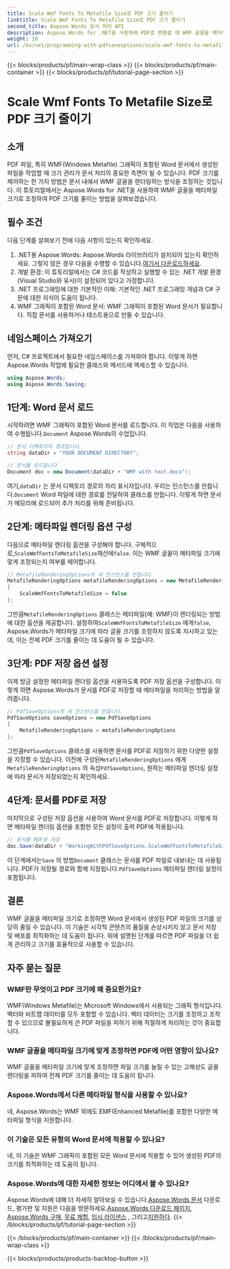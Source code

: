 ```yaml
---
title: Scale Wmf Fonts To Metafile Size로 PDF 크기 줄이기
linktitle: Scale Wmf Fonts To Metafile Size로 PDF 크기 줄이기
second_title: Aspose.Words 문서 처리 API
description: Aspose.Words for .NET을 사용하여 PDF로 변환할 때 WMF 글꼴을 메타파일 크기로 조정하여 PDF 크기를 줄이는 단계별 가이드입니다.
weight: 10
url: /ko/net/programming-with-pdfsaveoptions/scale-wmf-fonts-to-metafile-size/
---
```


{{< blocks/products/pf/main-wrap-class >}}
{{< blocks/products/pf/main-container >}}
{{< blocks/products/pf/tutorial-page-section >}}

# Scale Wmf Fonts To Metafile Size로 PDF 크기 줄이기

## 소개

PDF 파일, 특히 WMF(Windows Metafile) 그래픽이 포함된 Word 문서에서 생성된 파일을 작업할 때 크기 관리가 문서 처리의 중요한 측면이 될 수 있습니다. PDF 크기를 제어하는 한 가지 방법은 문서 내에서 WMF 글꼴을 렌더링하는 방식을 조정하는 것입니다. 이 튜토리얼에서는 Aspose.Words for .NET을 사용하여 WMF 글꼴을 메타파일 크기로 조정하여 PDF 크기를 줄이는 방법을 살펴보겠습니다.

## 필수 조건

다음 단계를 살펴보기 전에 다음 사항이 있는지 확인하세요.

1. .NET용 Aspose.Words: Aspose.Words 라이브러리가 설치되어 있는지 확인하세요. 그렇지 않은 경우 다음을 수행할 수 있습니다.[여기서 다운로드하세요](https://releases.aspose.com/words/net/).
2. 개발 환경: 이 튜토리얼에서는 C# 코드를 작성하고 실행할 수 있는 .NET 개발 환경(Visual Studio와 유사)이 설정되어 있다고 가정합니다.
3. .NET 프로그래밍에 대한 기본적인 이해: 기본적인 .NET 프로그래밍 개념과 C# 구문에 대한 지식이 도움이 됩니다.
4. WMF 그래픽이 포함된 Word 문서: WMF 그래픽이 포함된 Word 문서가 필요합니다. 직접 문서를 사용하거나 테스트용으로 만들 수 있습니다.

## 네임스페이스 가져오기

먼저, C# 프로젝트에서 필요한 네임스페이스를 가져와야 합니다. 이렇게 하면 Aspose.Words 작업에 필요한 클래스와 메서드에 액세스할 수 있습니다.

```csharp
using Aspose.Words;
using Aspose.Words.Saving;
```

## 1단계: Word 문서 로드

 시작하려면 WMF 그래픽이 포함된 Word 문서를 로드합니다. 이 작업은 다음을 사용하여 수행됩니다.`Document` Aspose.Words의 수업입니다.

```csharp
// 문서 디렉토리의 경로입니다.
string dataDir = "YOUR DOCUMENT DIRECTORY";

// 문서를 로드합니다
Document doc = new Document(dataDir + "WMF with text.docx");
```

 여기,`dataDir` 는 문서 디렉토리 경로의 자리 표시자입니다. 우리는 인스턴스를 만듭니다.`Document` Word 파일에 대한 경로를 전달하여 클래스를 만듭니다. 이렇게 하면 문서가 메모리에 로드되어 추가 처리를 위해 준비됩니다.

## 2단계: 메타파일 렌더링 옵션 구성

 다음으로 메타파일 렌더링 옵션을 구성해야 합니다. 구체적으로,`ScaleWmfFontsToMetafileSize`재산에`false`. 이는 WMF 글꼴이 메타파일 크기에 맞게 조정되는지 여부를 제어합니다.

```csharp
// MetafileRenderingOptions의 새 인스턴스를 만듭니다.
MetafileRenderingOptions metafileRenderingOptions = new MetafileRenderingOptions
{
    ScaleWmfFontsToMetafileSize = false
};
```

 그만큼`MetafileRenderingOptions` 클래스는 메타파일(예: WMF)이 렌더링되는 방법에 대한 옵션을 제공합니다. 설정하여`ScaleWmfFontsToMetafileSize` 에게`false`, Aspose.Words가 메타파일 크기에 따라 글꼴 크기를 조정하지 않도록 지시하고 있는데, 이는 전체 PDF 크기를 줄이는 데 도움이 될 수 있습니다.

## 3단계: PDF 저장 옵션 설정

이제 방금 설정한 메타파일 렌더링 옵션을 사용하도록 PDF 저장 옵션을 구성합니다. 이렇게 하면 Aspose.Words가 문서를 PDF로 저장할 때 메타파일을 처리하는 방법을 알려줍니다.

```csharp
// PdfSaveOptions의 새 인스턴스를 만듭니다.
PdfSaveOptions saveOptions = new PdfSaveOptions
{
    MetafileRenderingOptions = metafileRenderingOptions
};
```

 그만큼`PdfSaveOptions` 클래스를 사용하면 문서를 PDF로 저장하기 위한 다양한 설정을 지정할 수 있습니다. 이전에 구성된`MetafileRenderingOptions` 에게`MetafileRenderingOptions` 의 속성`PdfSaveOptions`, 원하는 메타파일 렌더링 설정에 따라 문서가 저장되었는지 확인하세요.

## 4단계: 문서를 PDF로 저장

마지막으로 구성된 저장 옵션을 사용하여 Word 문서를 PDF로 저장합니다. 이렇게 하면 메타파일 렌더링 옵션을 포함한 모든 설정이 출력 PDF에 적용됩니다.


```csharp
// 문서를 PDF로 저장
doc.Save(dataDir + "WorkingWithPdfSaveOptions.ScaleWmfFontsToMetafileSize.pdf", saveOptions);
```

 이 단계에서는`Save` 의 방법`Document` 클래스는 문서를 PDF 파일로 내보내는 데 사용됩니다. PDF가 저장될 경로와 함께 지정됩니다.`PdfSaveOptions` 메타파일 렌더링 설정이 포함됩니다.

## 결론

WMF 글꼴을 메타파일 크기로 조정하면 Word 문서에서 생성된 PDF 파일의 크기를 상당히 줄일 수 있습니다. 이 기술은 시각적 콘텐츠의 품질을 손상시키지 않고 문서 저장 및 배포를 최적화하는 데 도움이 됩니다. 위에 설명된 단계를 따르면 PDF 파일을 더 쉽게 관리하고 크기를 효율적으로 사용할 수 있습니다.

## 자주 묻는 질문

### WMF란 무엇이고 PDF 크기에 왜 중요한가요?

WMF(Windows Metafile)는 Microsoft Windows에서 사용되는 그래픽 형식입니다. 벡터와 비트맵 데이터를 모두 포함할 수 있습니다. 벡터 데이터는 크기를 조정하고 조작할 수 있으므로 불필요하게 큰 PDF 파일을 피하기 위해 적절하게 처리하는 것이 중요합니다.

### WMF 글꼴을 메타파일 크기에 맞게 조정하면 PDF에 어떤 영향이 있나요?

WMF 글꼴을 메타파일 크기에 맞게 조정하면 파일 크기를 늘릴 수 있는 고해상도 글꼴 렌더링을 피하여 전체 PDF 크기를 줄이는 데 도움이 됩니다.

### Aspose.Words에서 다른 메타파일 형식을 사용할 수 있나요?

네, Aspose.Words는 WMF 외에도 EMF(Enhanced Metafile)를 포함한 다양한 메타파일 형식을 지원합니다.

### 이 기술은 모든 유형의 Word 문서에 적용할 수 있나요?

네, 이 기술은 WMF 그래픽이 포함된 모든 Word 문서에 적용할 수 있어 생성된 PDF의 크기를 최적화하는 데 도움이 됩니다.

### Aspose.Words에 대한 자세한 정보는 어디에서 볼 수 있나요?

 Aspose.Words에 대해 더 자세히 알아보실 수 있습니다.[Aspose.Words 문서](https://reference.aspose.com/words/net/) 다운로드, 평가판 및 지원은 다음을 방문하세요.[Aspose.Words 다운로드 페이지](https://releases.aspose.com/words/net/), [Aspose.Words 구매](https://purchase.aspose.com/buy), [무료 체험](https://releases.aspose.com/), [임시 라이센스](https://purchase.aspose.com/temporary-license/) , 그리고[지원하다](https://forum.aspose.com/c/words/8).
{{< /blocks/products/pf/tutorial-page-section >}}

{{< /blocks/products/pf/main-container >}}
{{< /blocks/products/pf/main-wrap-class >}}

{{< blocks/products/products-backtop-button >}}
